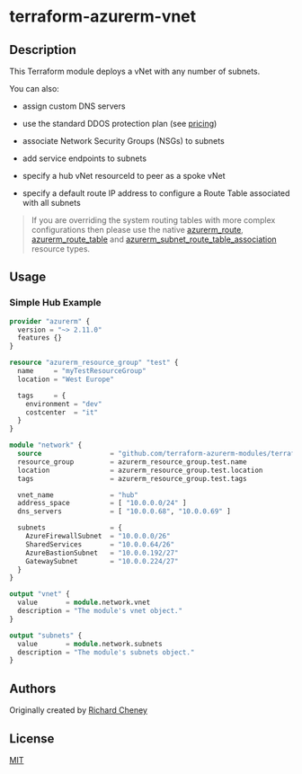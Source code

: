 # terraform-azurerm-vnet

## Description

This Terraform module deploys a vNet with any number of subnets.

You can also:

* assign custom DNS servers
* use the standard DDOS protection plan (see [pricing](https://azure.microsoft.com/pricing/details/ddos-protection/))

* associate Network Security Groups (NSGs) to subnets
* add service endpoints to subnets

* specify a hub vNet resourceId to peer as a spoke vNet
* specify a default route IP address to configure a Route Table associated with all subnets

> If you are overriding the system routing tables with more complex configurations then please use the native [azurerm_route](https://www.terraform.io/docs/providers/azurerm/r/route.html), [azurerm_route_table](https://www.terraform.io/docs/providers/azurerm/r/route_table.html) and [azurerm_subnet_route_table_association](https://www.terraform.io/docs/providers/azurerm/r/subnet_route_table_association.html) resource types.

## Usage

### Simple Hub Example

```terraform
provider "azurerm" {
  version = "~> 2.11.0"
  features {}
}

resource "azurerm_resource_group" "test" {
  name     = "myTestResourceGroup"
  location = "West Europe"

  tags     = {
    environment = "dev"
    costcenter  = "it"
  }
}

module "network" {
  source                 = "github.com/terraform-azurerm-modules/terraform-azure-vnet"
  resource_group         = azurerm_resource_group.test.name
  location               = azurerm_resource_group.test.location
  tags                   = azurerm_resource_group.test.tags

  vnet_name              = "hub"
  address_space          = [ "10.0.0.0/24" ]
  dns_servers            = [ "10.0.0.68", "10.0.0.69" ]

  subnets                = {
    AzureFirewallSubnet  = "10.0.0.0/26"
    SharedServices       = "10.0.0.64/26"
    AzureBastionSubnet   = "10.0.0.192/27"
    GatewaySubnet        = "10.0.0.224/27"
  }
}

output "vnet" {
  value       = module.network.vnet
  description = "The module's vnet object."
}

output "subnets" {
  value       = module.network.subnets
  description = "The module's subnets object."
}
```

## Authors

Originally created by [Richard Cheney](http://github.com/richeney)

## License

[MIT](LICENSE)
